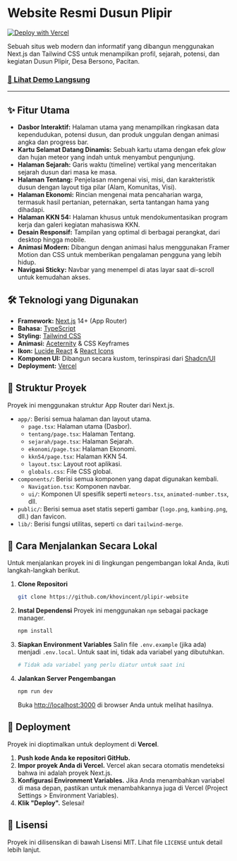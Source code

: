 # Website Resmi Dusun Plipir

[![Deploy with Vercel](https://plipir-website.vercel.app)](https://github.com/khovincent/plipir-website.com)

Sebuah situs web modern dan informatif yang dibangun menggunakan Next.js dan Tailwind CSS untuk menampilkan profil, sejarah, potensi, dan kegiatan Dusun Plipir, Desa Bersono, Pacitan.

### [🔗 Lihat Demo Langsung](https://plipir-website.vercel.app)


---

## ✨ Fitur Utama

-   **Dasbor Interaktif:** Halaman utama yang menampilkan ringkasan data kependudukan, potensi dusun, dan produk unggulan dengan animasi angka dan progress bar.
-   **Kartu Selamat Datang Dinamis:** Sebuah kartu utama dengan efek *glow* dan hujan meteor yang indah untuk menyambut pengunjung.
-   **Halaman Sejarah:** Garis waktu (timeline) vertikal yang menceritakan sejarah dusun dari masa ke masa.
-   **Halaman Tentang:** Penjelasan mengenai visi, misi, dan karakteristik dusun dengan layout tiga pilar (Alam, Komunitas, Visi).
-   **Halaman Ekonomi:** Rincian mengenai mata pencaharian warga, termasuk hasil pertanian, peternakan, serta tantangan hama yang dihadapi.
-   **Halaman KKN 54:** Halaman khusus untuk mendokumentasikan program kerja dan galeri kegiatan mahasiswa KKN.
-   **Desain Responsif:** Tampilan yang optimal di berbagai perangkat, dari desktop hingga mobile.
-   **Animasi Modern:** Dibangun dengan animasi halus menggunakan Framer Motion dan CSS untuk memberikan pengalaman pengguna yang lebih hidup.
-   **Navigasi Sticky:** Navbar yang menempel di atas layar saat di-scroll untuk kemudahan akses.

## 🛠️ Teknologi yang Digunakan

-   **Framework:** [Next.js](https://nextjs.org/) 14+ (App Router)
-   **Bahasa:** [TypeScript](https://www.typescriptlang.org/)
-   **Styling:** [Tailwind CSS](https://tailwindcss.com/)
-   **Animasi:** [Aceternity](https://ui.aceternity.com/) & CSS Keyframes
-   **Ikon:** [Lucide React](https://lucide.dev/) & [React Icons](https://react-icons.github.io/react-icons/)
-   **Komponen UI:** Dibangun secara kustom, terinspirasi dari [Shadcn/UI](https://ui.shadcn.com/)
-   **Deployment:** [Vercel](https://vercel.com/)

## 📂 Struktur Proyek

Proyek ini menggunakan struktur App Router dari Next.js.

-   `app/`: Berisi semua halaman dan layout utama.
    -   `page.tsx`: Halaman utama (Dasbor).
    -   `tentang/page.tsx`: Halaman Tentang.
    -   `sejarah/page.tsx`: Halaman Sejarah.
    -   `ekonomi/page.tsx`: Halaman Ekonomi.
    -   `kkn54/page.tsx`: Halaman KKN 54.
    -   `layout.tsx`: Layout root aplikasi.
    -   `globals.css`: File CSS global.
-   `components/`: Berisi semua komponen yang dapat digunakan kembali.
    -   `Navigation.tsx`: Komponen navbar.
    -   `ui/`: Komponen UI spesifik seperti `meteors.tsx`, `animated-number.tsx`, dll.
-   `public/`: Berisi semua aset statis seperti gambar (`logo.png`, `kambing.png`, dll.) dan favicon.
-   `lib/`: Berisi fungsi utilitas, seperti `cn` dari `tailwind-merge`.

## 🚀 Cara Menjalankan Secara Lokal

Untuk menjalankan proyek ini di lingkungan pengembangan lokal Anda, ikuti langkah-langkah berikut.

1.  **Clone Repositori**
    ```bash
    git clone https://github.com/khovincent/plipir-website
    ```

2.  **Instal Dependensi**
    Proyek ini menggunakan `npm` sebagai package manager.
    ```bash
    npm install
    ```

3.  **Siapkan Environment Variables**
    Salin file `.env.example` (jika ada) menjadi `.env.local`. Untuk saat ini, tidak ada variabel yang dibutuhkan.
    ```bash
    # Tidak ada variabel yang perlu diatur untuk saat ini
    ```

4.  **Jalankan Server Pengembangan**
    ```bash
    npm run dev
    ```
    Buka [http://localhost:3000](http://localhost:3000) di browser Anda untuk melihat hasilnya.

## 🚢 Deployment

Proyek ini dioptimalkan untuk deployment di **Vercel**.

1.  **Push kode Anda ke repositori GitHub.**
2.  **Impor proyek Anda di Vercel.** Vercel akan secara otomatis mendeteksi bahwa ini adalah proyek Next.js.
3.  **Konfigurasi Environment Variables.** Jika Anda menambahkan variabel di masa depan, pastikan untuk menambahkannya juga di Vercel (Project Settings > Environment Variables).
4.  **Klik "Deploy".** Selesai!

## 📄 Lisensi

Proyek ini dilisensikan di bawah Lisensi MIT. Lihat file `LICENSE` untuk detail lebih lanjut.